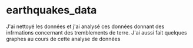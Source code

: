 # earthquakes_data
J'ai nettoyé les données et j'ai analysé ces données donnant des infrmations 
concernant des tremblements de terre. J'ai aussi fait quelques graphes au cours 
de cette analyse de données